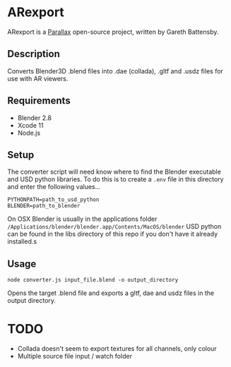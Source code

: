 # ARexport

ARexport is a [Parallax](https://parall.ax) open-source project, written by Gareth Battensby.


## Description

Converts Blender3D .blend files into .dae (collada), .gltf and .usdz files for use with AR viewers.

## Requirements

- Blender 2.8
- Xcode 11
- Node.js

## Setup

The converter script will need know where to find the Blender executable and USD python libraries.
To do this is to create a `.env` file in this directory and enter the following values...

```
PYTHONPATH=path_to_usd_python
BLENDER=path_to_blender
```

On OSX Blender is usually in the applications folder `/Applications/blender/blender.app/Contents/MacOS/blender`
USD python can be found in the libs directory of this repo if you don't have it already installed.s

## Usage

`node converter.js input_file.blend -o output_directory`

Opens the target .blend file and exports a gltf, dae and usdz files in the output directory.

# TODO

- Collada doesn't seem to export textures for all channels, only colour
- Multiple source file input / watch folder
